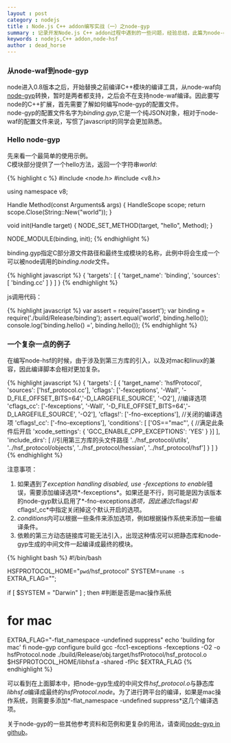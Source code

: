 ```yaml
---
layout : post
category : nodejs 
title : Node.js C++ addon编写实战（一）之node-gyp 
summary : 记录开发Node.js C++ addon过程中遇到的一些问题，经验总结，此篇为node-gyp的介绍。   
keywords : nodejs,C++ addon,node-hsf
author : dead_horse
---
```


### 从node-waf到node-gyp   
node进入0.8版本之后，开始替换之前编译C++模块的编译工具，从node-waf向[node-gyp](https://github.com/TooTallNate/node-gyp)转换，暂时是两者都支持，之后会不在支持node-waf编译。因此要写node的C++扩展，首先需要了解如何编写node-gyp的配置文件。  
node-gyp的配置文件名字为*binding.gyp*,它是一个纯JSON对象，相对于node-waf的配置文件来说，写惯了javascript的同学会更加熟悉。   

### Hello node-gyp
先来看一个最简单的使用示例。  
C模块部分提供了一个hello方法，返回一个字符串*world*:   

{% highlight c %}
#include <node.h>
#include <v8.h>

using namespace v8;

Handle<Value> Method(const Arguments& args) {
  HandleScope scope;
  return scope.Close(String::New("world"));
}

void init(Handle<Object> target) {
  NODE_SET_METHOD(target, "hello", Method);
}

NODE_MODULE(binding, init);
{% endhighlight %}

binding.gyp指定C部分源文件路径和最终生成模块的名称，此例中将会生成一个可以被node调用的*binding.node*文件。   

{% highlight javascript %}
{
  'targets': [
    {
      'target_name': 'binding',
      'sources': [ 'binding.cc' ]
    }
  ]
}
{% endhighlight %}

js调用代码：   

{% highlight javascript %}
var assert = require('assert');
var binding = require('./build/Release/binding');
assert.equal('world', binding.hello());
console.log('binding.hello() =', binding.hello());
{% endhighlight %}

### 一个复杂一点的例子   
在编写node-hsf的时候，由于涉及到第三方库的引入，以及对mac和linux的兼容，因此编译脚本会相对更加复杂。   

{% highlight javascript %}
{
  'targets': [
    {
      'target_name': 'hsfProtocol',
      'sources': ['hsf_protocol.cc'],
      'cflags': ['-fexceptions', '-Wall', '-D_FILE_OFFSET_BITS=64','-D_LARGEFILE_SOURCE', '-O2'],    //编译选项
      'cflags_cc': ['-fexceptions', '-Wall', '-D_FILE_OFFSET_BITS=64','-D_LARGEFILE_SOURCE', '-O2'],
      'cflags!': ['-fno-exceptions'],    //关闭的编译选项
      'cflags!_cc': ['-fno-exceptions'],
      'conditions': [
        ['OS=="mac"', {    //满足此条件后开启
          'xcode_settings': {
            'GCC_ENABLE_CPP_EXCEPTIONS': 'YES'
          }
        }]
        ],
      'include_dirs': [    //引用第三方库的头文件路径
                       '../hsf_protocol/utils',
                       '../hsf_protocol/objects',
                       '../hsf_protocol/hessian',
                       '../hsf_protocol/hsf']
    }
  ]
}
{% endhighlight %}

注意事项：    
1. 如果遇到了*exception handling disabled, use -fexceptions to enable*错误，需要添加编译选项*-fexceptions*。如果还是不行，则可能是因为该版本的node-gyp默认启用了*-fno-exceptions*选项，因此通过*cflags!*和*cflags!_cc*中指定关闭掉这个默认开启的选项。  
2. *conditions*内可以根据一些条件来添加选项，例如根据操作系统来添加一些编译条件。       
3. 依赖的第三方动态链接库可能无法引入，出现这种情况可以把静态库和node-gyp生成的中间文件一起编译成最终的模块。   

{% highlight bash %}
#!/bin/bash

HSFPROTOCOL_HOME="`pwd`/hsf_protocol"
SYSTEM=`uname -s`
EXTRA_FLAG="";

if [ $SYSTEM = "Darwin" ] ; then #判断是否是mac操作系统
  # for mac    
  EXTRA_FLAG="-flat_namespace -undefined suppress"
  echo 'building for mac'
fi
node-gyp configure build
gcc -fcc1-exceptions -fexceptions -O2 -o hsfProtocol.node ./build/Release/obj.target/hsfProtocol/hsf_protocol.o \
  $HSFPROTOCOL_HOME/libhsf.a -shared -fPic $EXTRA_FLAG
{% endhighlight %}

可以看到在上面脚本中，把node-gyp生成的中间文件*hsf_protocol.o*与静态库*libhsf.a*编译成最终的*hsfProtocol.node*。为了进行跨平台的编译，如果是mac操作系统，则需要多添加*-flat_namespace -undefined suppress*这几个编译选项。   

关于node-gyp的一些其他参考资料和范例和更复杂的用法，请查阅[node-gyp in github](https://github.com/TooTallNate/node-gyp)。   
